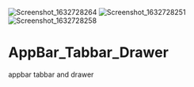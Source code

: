 ![Screenshot_1632728264](https://user-images.githubusercontent.com/89948560/134972495-f3a256e8-224f-40a8-a6cd-75a755e09f78.png)
![Screenshot_1632728251](https://user-images.githubusercontent.com/89948560/134972407-6b34a1bc-2882-4b73-81f4-8f0849c3ec6b.png)
![Screenshot_1632728258](https://user-images.githubusercontent.com/89948560/134972264-7ac63e9e-258f-463d-b20c-bc2480e155b5.png)
# AppBar_Tabbar_Drawer
appbar tabbar and drawer
